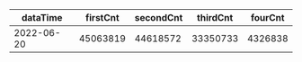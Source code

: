 |dataTime|firstCnt|secondCnt|thirdCnt|fourCnt|
|-|-|-|-|-|
|2022-06-20|45063819|44618572|33350733|4326838|